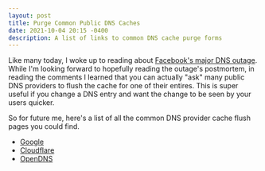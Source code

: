 ```yaml
---
layout: post
title: Purge Common Public DNS Caches
date: 2021-10-04 20:15 -0400
description: A list of links to common DNS cache purge forms
---
```

Like many today, I woke up to reading about [Facebook's major DNS outage](https://news.ycombinator.com/item?id=28748203). While I'm looking forward to hopefully reading the outage's postmortem, in reading the comments I learned that you can actually "ask" many public DNS providers to flush the cache for one of their entires. This is super useful if you change a DNS entry and want the change to be seen by your users quicker. 

So for future me, here's a list of all the common DNS provider cache flush pages you could find.

- [Google](https://dns.google.com/cache)
- [Cloudflare](https://cloudflare-dns.com/purge-cache/) 
- [OpenDNS](https://cachecheck.opendns.com/)